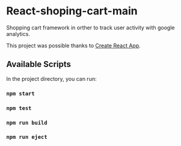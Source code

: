 # React-shoping-cart-main
Shopping cart framework in orther to track user activity with google analytics. 

This project was possible thanks to [Create React App](https://github.com/facebook/create-react-app).

## Available Scripts

In the project directory, you can run:
### `npm start`
### `npm test`
### `npm run build`
### `npm run eject`

